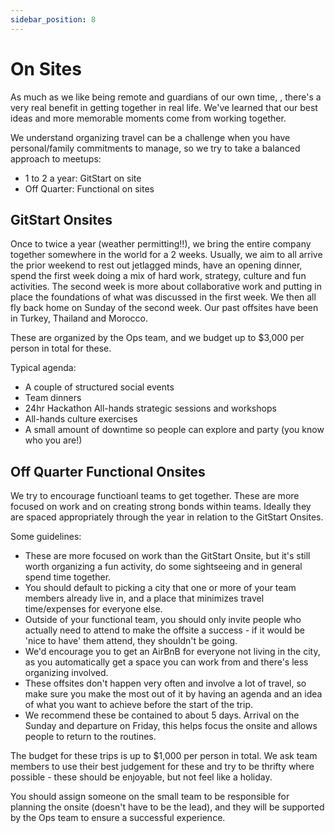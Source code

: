 ```yaml
---
sidebar_position: 8
---
```


# On Sites
As much as we like being remote and guardians of our own time, , there's a very real benefit in getting together in real life. We've learned that our best ideas and more memorable moments come from working together.

We understand organizing travel can be a challenge when you have personal/family commitments to manage, so we try to take a balanced approach to meetups:

- 1 to 2 a year: GitStart on site
- Off Quarter: Functional on sites

## GitStart Onsites
Once to twice a year (weather permitting!!), we bring the entire company together somewhere in the world for a 2 weeks. Usually, we aim to all arrive the prior weekend to rest out jetlagged minds, have an opening dinner, spend the first week doing a mix of hard work, strategy, culture and fun activities. The second week is more about collaborative work and putting in place the foundations of what was discussed in the first week. We then all fly back home on Sunday of the second week. Our past offsites have been in Turkey, Thailand and Morocco.

These are organized by the Ops team, and we budget up to $3,000 per person in total for these.

Typical agenda:

- A couple of structured social events
- Team dinners
- 24hr Hackathon
All-hands strategic sessions and workshops
- All-hands culture exercises
- A small amount of downtime so people can explore and party (you know who you are!)

## Off Quarter Functional Onsites
We try to encourage functioanl teams to get together. These are more focused on work and on creating strong bonds within teams. Ideally they are spaced appropriately through the year in relation to the GitStart Onsites.

Some guidelines:

- These are more focused on work than the GitStart Onsite, but it's still worth organizing a fun activity, do some sightseeing and in general spend time together.
- You should default to picking a city that one or more of your team members already live in, and a place that minimizes travel time/expenses for everyone else.
- Outside of your functional team, you should only invite people who actually need to attend to make the offsite a success - if it would be 'nice to have' them attend, they shouldn't be going.
- We'd encourage you to get an AirBnB for everyone not living in the city, as you automatically get a space you can work from and there's less organizing involved.
- These offsites don't happen very often and involve a lot of travel, so make sure you make the most out of it by having an agenda and an idea of what you want to achieve before the start of the trip.
- We recommend these be contained to about 5 days. Arrival on the Sunday and departure on Friday, this helps focus the onsite and allows people to return to the routines.

The budget for these trips is up to $1,000 per person in total. We ask team members to use their best judgement for these and try to be thrifty where possible - these should be enjoyable, but not feel like a holiday.

You should assign someone on the small team to be responsible for planning the onsite (doesn't have to be the lead), and they will be supported by the Ops team to ensure a successful experience.
